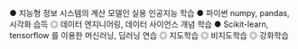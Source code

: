 ● 지능형 정보 시스템의 계산 모델인 실용 인공지능 학습
● 파이썬 numpy, pandas, 시각화 습득
   ◎ 데이터 엔지니어링, 데이터 사이언스 개념 학습
● Scikit-learn, tensorflow 를 이용한 머신러닝, 딥러닝 연습
   ◎ 지도학습
   ◎ 비지도학습
   ◎ 강화학습

